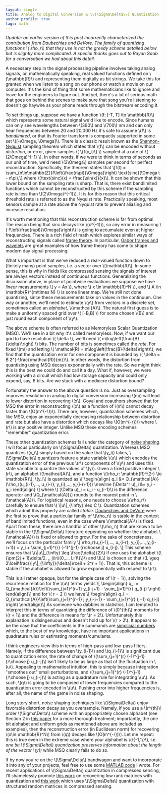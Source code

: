```yaml
---
layout: single
title: Analog to Digital Conversion & \\(\Sigma\Delta\\) Quantization
author_profile: true
tags: math
---
```


*Update: an earlier version of this post incorrectly characterized the contribution from Daubechies and DeVore.
The family of quantizing functions \\(\rho\_r\\) that they use is not the greedy scheme detailed below but is
slightly more complicated. A special thanks goes out to Rayan Saab for a conversation we had about this detail.*

A necessary step in the signal processing pipeline involves taking analog signals, or, mathematically speaking,
real valued functions defined on \\(\mathbb{R}\\) and representing them digitally as bit strings. We take this for
granted when we listen to a song on our phone or watch a movie on our computer. It's the kind of thing that some mathematicians
like to ignore and leave for the engineers to figure out. And yet, there's a lot of serious math that goes on
behind the scenes to make sure that song you're listening to doesn't go haywire as your phone reads through the bitstream
encoding it.

To set things up, suppose we have a function \\(f: [-T, T] \to \mathbb{R}\\) which represents 
some natural signal we'd like to encode. Since humans can only see wavelengths between
\\(390\\) and \\(700\\) nm and can only hear frequencies between 20 and 20,000 Hz it's safe
to assume \\(f\\) is *bandlimited*, or that its Fourier transform is compactly supported
in some set \\([-\Omega, \Omega]\\). There is a classic result known as the [Shannon-Nyquist](https://en.wikipedia.org/wiki/Nyquist%E2%80%93Shannon_sampling_theorem) 
sampling theorem which states that \\(f\\) can be encoded without *distortion*, or error, given samples
\\( \\{f(x\_i)\\} \\) sampled at a rate of \\( (2\Omega)^{-1} \\). In other words, if we were to think in terms of
seconds as our unit of time, we'd need \\(2\Omega\\) samples per second for perfect reconstruction. Specifically, the theorem
states that
\\[f(t) = \sum_{n\in\mathbb{Z}}f\left(\frac{n\pi}{\Omega}\right) \text{sinc}(\Omega t - n\pi),\\]
where \\(\text{sinc}(x) = \frac{\sin(x)}{x}\\). It can be shown that this lower bound on the sampling
rate is sharp. That is, there exist bandlimited functions which cannot be reconstructed by this scheme if the sampling
rate is less than \\((2\Omega)^{-1}\\). It is for this reason that this critical threshold rate is referred to as the
Nyquist rate. Practically speaking, most sensors sample at a rate above the Nyquist rate to prevent aliasing and increase resolution.

It's worth mentioning that this reconstruction scheme is far from optimal. The reason being that
sinc decays like \\(x^{-1}\\), so any error in measuring \\( f\left(\frac{n\pi}{\Omega}\right)\\)
is going to accumulate even at higher frequencies. There is a rich field of math which explores similar
ways of reconstructing signals called [frame theory](https://en.wikipedia.org/wiki/Frame_(linear_algebra)).
In particular, [Gabor frames and wavelets](https://en.wikipedia.org/wiki/Overcompleteness) are great examples of how frame theory has come to shape
modern day signal processing.

What's important is that we've reduced a real-valued function down to (finitely many) point
samples, i.e. a vector over \\(\mathbb{R}\\). In some sense, this is why in fields like compressed
sensing the signals of interest are always vectors instead of continuous functions. Generalizing the discussion above,
in place of pointwise evaluations we suppose we have *linear* measurements \\( y = Ax \\), where
\\( x \in \mathbb{R}^N \\), and \\( A \in \mathbb{R}^{m\times N} \\) is some linear map. 
We're still not done quantizing, since these measurements take on values
in the continuum. One way or another, we'll need to estimate \\(y\\) from vectors in a discrete set, sometimes
called an *alphabet*, \\(\mathcal{A}\\). The natural first guess is to make a uniformly spaced grid over
\\( [-B,B] \\) for some chosen \\(B\\) and just round each component of \\(y\\).

The above scheme is often referred to as Memoryless Scalar Quantization (MSQ). We'll see in a bit why it's called memoryless. 
Now, if we want our grid to have resolution \\( \delta \\), we'll need \\( m\log\left(\frac{B}{\delta}\right) \\) bits.
The number of bits is sometimes called the *rate*. For fixed \\(m\\) and letting \\( \mathcal{R} = m\log\left(\frac{B}{\delta}\right)\\), we find
that the quantization error for one component is bounded by \\( \delta = B 2^{-\frac{\mathcal{R}}{m}}\\). In other words, the distortion from quantizing using MSQ decays
exponentially with the rate. So we might think this is the best we could do and call it a day. What if, however, we were working
with a circuit which had low storage capacity and could only expend, say, 8 bits. Are we stuck with a mediocre distortion bound?

Fortunately the answer to the above question is no. Just as oversampling improves resolution in analog to digital conversion 
increasing \\(m\\) will lead to lower distortion in recovering \\(x\\). [Goyal and coauthors showed](http://ieeexplore.ieee.org/abstract/document/650985/) 
that for MSQ the error in reconstructing \\(x\\) as a function of \\(m\\) cannot decay faster than \\(O(m^{-1})\\). There are, however, quantization schemes which, like MSQ, enjoy
an exponentially decreasing relationship between distortion and rate but also have a distortion which decays like \\(O(m^{-r})\\) where
\\(r\\) is any positive integer. Unlike MSQ these encoding schemes "remember" quantization error.

These other quantization schemes fall under the category of [noise shaping](https://en.wikipedia.org/wiki/Noise_shaping).
I will focus particularly on \\(\Sigma\Delta\\) quantization. Whereas MSQ quantizes \\(y\_i\\) simply based on the value
that \\(y\_i\\) takes, \\(\Sigma\Delta\\) quantizers feature a state variable \\(u\\) which encodes the quantization
error of the previous \\(r\\) components of \\(y\\) and uses this state variable to quantize the values of \\(y\\).
Given a fixed positive integer \\(r\\), an alphabet \\(\mathcal{A}\\), and a function \\(\rho\_r: \mathbb{R}^{2r} \to \mathbb{R}\\),
\\(y\_i\\) is quantized as
\\[ \begin{align}
q\_i &= Q\_{\mathcal{A}}(\rho\_r(u\_{i-1},..., u\_{i-r}, y\_{i},..., y\_{i-r+1})) \newline
(\Delta^r u)\_i &= y\_i - q\_i 
\end{align}
\\]
where \\( (\Delta u)\_i = u\_i - u\_{i-1}\\) is the difference operator and \\(Q\_{\mathcal{A}}\\) rounds to the nearest
point in \\(\mathcal{A}\\). For logistical reasons, one needs to choose \\(\rho\_r\\) carefully to ensure that 
\\( \\|u\\|\_{\infty} \leq C \\). Quantization schemes which admit this property are called *stable*. [Daubechies and DeVore](https://services.math.duke.edu/~ingrid/publications/annals-v158-n2-p09.pdf)
were the first to prove that a particular family of \\(\rho\_r\\) is stable in the context of bandlimited functions, even in the case where \\(\mathcal{A}\\) is fixed.
Apart from these, there are a handful of other \\(\rho\_r\\) that are known to be stable in the \\(\Sigma\Delta\\) literature depending on whether the alphabet \\(\mathcal{A}\\) is fixed or allowed to grow. 
For the sake of concreteness, we'll focus on the particular family
\\[ \rho\_r(u\_{i-1},..., u\_{i-r}, y\_{i},..., y\_{i-r+1}) = y\_i + \sum\_{j=1}^{r} (-1)^{j-1} {r\choose j} u\_{i-j}. \\]
This scheme ensures that \\(\\|u\\|\_{\infty} \leq \frac{\delta}{2}\\) if one uses the alphabet \\(\\{\pm(2j + 1)\delta/2, \,\, j\in\\{0,..., L-1\\}\\}\\)
and \\(L\\) is chosen so that \\(L \geq 2\lceil\frac{\\|y\\|_{\infty}}{\delta}\rceil + 2^r + 1\\). That is, this scheme is stable if the alphabet
is allowed to grow exponentially with respect to \\(r\\).

This is all rather opaque, but for the simple case of \\(r = 1\\), solving the recurrence relation for the \\(u\\) terms
yields
\\[ \begin{align}
q\_i = Q\_{\mathcal{A}}\left(\sum\_{j=1}^{r+1} y\_{i-j+1} - \sum\_{j=1}^{r} q\_{i-j} \right)
\end{align}\\]
and for \\( r = 2 \\) we have
\\[ \begin{align}
q\_i = Q\_{\mathcal{A}}\left(\sum\_{j=1}^{r+1} j y\_{i-j+1} - \sum\_{j=1}^{r} (j+1) q\_{i-j} \right)
\end{align}\\]
As someone who dabbles in statistics, I am tempted to interpret this in terms of quantizing the difference of \\(0^{th}\\)
moments for \\(r = 1\\) and the difference in means for \\(r = 2\\). Unfortunately this explanation is disingenuous
and doesn't hold up for \\(r > 2\\). It appears to be the case that the coefficients in the summands are 
[simplicial numbers](http://oeis.org/wiki/Simplicial_polytopic_numbers) which, to the best of my knowledge, have no
important applications in quadrature rules or estimating moments/cumulants. 

I think engineers view this in terms of high-pass and low-pass filters. Namely, if the difference between \\(y\_{i-1}\\) 
and \\(q_{i-1}\\) is significant due to quantization error, the rate of change of \\(\sum\_{j=1}^{r} (-1)^{j-1} {r\choose j} u\_{i-j}\\) isn't likely
to be as large as that of the fluctuation in \\(u\\). Appealing to mathematical intuition, this is simply because integration
"smoothes out" small perturbations, and \\(\sum\_{j=1}^{r} (-1)^{j-1} {r\choose j} u\_{i-j}\\) is acting as a quadrature rule for integrating \\(u\\). As such, \\(q\\)
is going to be composed of lower frequencies compared to the quantization error encoded in \\(u\\). Pushing error into higher frequencies is, after all,
the name of the game in noise shaping.

Long story short, noise shaping techniques like \\(\Sigma\Delta\\) enjoy favorable distortion decay
as you oversample. Namely, if you use a \\(r^{th}\\) order \\(\Sigma\Delta\\) scheme with an appropriately chosen alphabet
(see Section 2 in [this paper](https://arxiv.org/pdf/1306.4549.pdf) for a more thorough treatment; importantly, the one bit alphabet and uniform grids
as mentioned above are included as examples), then the reconstruction
error (in Euclidean norm) for recovering \\(x\in \mathbb{R}^N\\) from \\(q\\) decays like \\(O(m^{-r})\\). 
Let me repeat: this is true even in the extreme case where your alphabet is \\(\\{-1,1\\}\\), i.e. 
*one bit \\(\Sigma\Delta\\) quantization preserves information 
about the length of the vector \\(y\\)* while MSQ clearly fails to do so.

If by now you're on the \\(\Sigma\Delta\\) bandwagon and want to incorporate it into any of your projects, feel free to use some 
[MATLAB code](https://github.com/elybrand/SigmaDelta) I wrote. For recent applications of \\(\Sigma\Delta\\) quantization
in compressed sensing, I'll shamelessly promote [this work](https://arxiv.org/abs/1709.09803) on recovering low rank matrices with quantization 
and [this work](https://arxiv.org/abs/1801.08639) which uses \\(\Sigma\Delta\\) quantization with structured random matrices in compressed sensing.